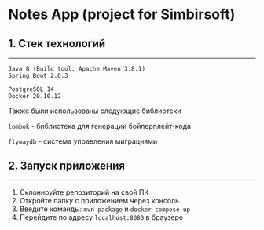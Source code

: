 # Notes App (project for Simbirsoft)


## 1. Стек технологий

---
    Java 8 (Build tool: Apache Maven 3.8.1)
    Spring Boot 2.6.3
    
    PostgreSQL 14
    Docker 20.10.12

Также были использованы следующие библиотеки

``lombok`` -  библиотека для генерации бойлерплейт-кода

``flywaydb`` - система управления миграциями

## 2. Запуск приложения

---

1. Склонируйте репозиторий на свой ПК
2. Откройте папку с приложением через консоль
3. Введите команды: ``mvn package`` и ``docker-compose up``
4. Перейдите по адресу ``localhost:8080`` в браузере